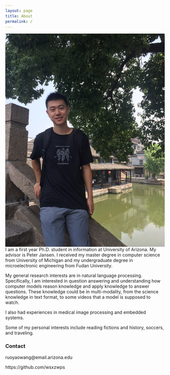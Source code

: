 ```yaml
---
layout: page
title: About
permalink: /
---
```

<img class="self-photo" style="float:right; padding-left:10px" src="images/IMG_0440.JPG">

I am a first year Ph.D. student in information at University of Arizona. My advisor is Peter Jansen. I received my master degree in computer science from University of Michigan and my undergraduate degree in microelectronic engineering from Fudan University.

My general research interests are in natural language processing. Specifically, I am interested in question answering and understanding how computer models reason knowledge and apply knowledge to answer questions. These knowledge could be in multi-modality, from the science knowledge in text format, to some videos that a model is supposed to watch.  

I also had experiences in medical image processing and embedded systems.

Some of my personal interests include reading fictions and history, soccers, and traveling.

### Contact
<p><i class="svg-icon email"> </i>ruoyaowang@email.arizona.edu</p>
<p><i class="svg-icon github"> </i>https://github.com/wsxzwps</p>